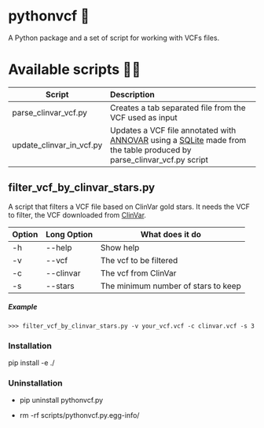 # pythonvcf :dna:

A Python package and a set of script for working with VCFs files.

# Available scripts :man_technologist:


| Script        | Description|
| ------------- |:-------------|
| parse_clinvar_vcf.py | Creates a tab separated file from the VCF used as input |
| update_clinvar_in_vcf.py | Updates a VCF file annotated with [ANNOVAR](https://annovar.openbioinformatics.org/en/latest/) using a [SQLite](https://www.sqlite.org/index.html) made from the table produced by parse_clinvar_vcf.py script |

## filter_vcf_by_clinvar_stars.py

A script that filters a VCF file based on ClinVar gold stars. It needs the VCF to filter, the VCF downloaded from [ClinVar](https://ftp.ncbi.nlm.nih.gov/pub/clinvar/vcf_GRCh38/). 

Option | Long Option | What does it do
------------ | ------------- | -------------
-h | --help | Show help
-v | --vcf | The vcf to be filtered
-c | --clinvar | The vcf from ClinVar
-s | --stars | The minimum number of stars to keep

##### Example
```console
>>> filter_vcf_by_clinvar_stars.py -v your_vcf.vcf -c clinvar.vcf -s 3
```

### Installation

pip install -e ./

### Uninstallation

- pip uninstall pythonvcf.py

- rm -rf scripts/pythonvcf.py.egg-info/
